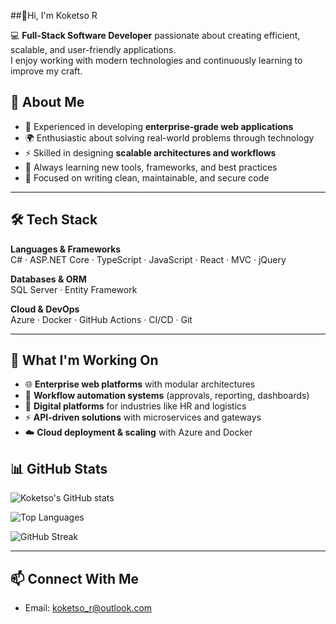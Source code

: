 ##👋Hi, I'm Koketso R

💻 **Full-Stack Software Developer** passionate about creating efficient, scalable, and user-friendly applications.  
I enjoy working with modern technologies and continuously learning to improve my craft.  

## 🌟 About Me
- 🏢 Experienced in developing **enterprise-grade web applications**  
- 🌍 Enthusiastic about solving real-world problems through technology  
- ⚡ Skilled in designing **scalable architectures and workflows**  
- 🚀 Always learning new tools, frameworks, and best practices  
- 🔐 Focused on writing clean, maintainable, and secure code

---

## 🛠 Tech Stack
**Languages & Frameworks**  
C# · ASP.NET Core · TypeScript · JavaScript · React · MVC · jQuery  

**Databases & ORM**  
SQL Server · Entity Framework  

**Cloud & DevOps**  
Azure · Docker · GitHub Actions · CI/CD · Git  

---

## 🔭 What I'm Working On
- 🌐 **Enterprise web platforms** with modular architectures  
- 🔄 **Workflow automation systems** (approvals, reporting, dashboards)  
- 🚛 **Digital platforms** for industries like HR and logistics  
- ⚡ **API-driven solutions** with microservices and gateways  
- ☁️ **Cloud deployment & scaling** with Azure and Docker  

## 📊 GitHub Stats
![Koketso's GitHub stats](https://github-readme-stats.vercel.app/api?username=kokets&show_icons=true&theme=radical)  

![Top Languages](https://github-readme-stats.vercel.app/api/top-langs/?username=kokets&layout=compact&theme=radical)  

![GitHub Streak](https://streak-stats.demolab.com?user=kokets&theme=radical&hide_border=true)  

---

## 📫 Connect With Me
- Email: [koketso_r@outlook.com](mailto:koketso_r@outlook.com)  

<!--
**kokets/Kokets** is a ✨ _special_ ✨ repository because its `README.md` (this file) appears on your GitHub profile.

Here are some ideas to get you started:

- 🔭 I’m currently working on ...
- 🌱 I’m currently learning ...
- 👯 I’m looking to collaborate on ...
- 🤔 I’m looking for help with ...
- 💬 Ask me about ...
- 📫 How to reach me: ...
- 😄 Pronouns: ...
- ⚡ Fun fact: ...
-->
